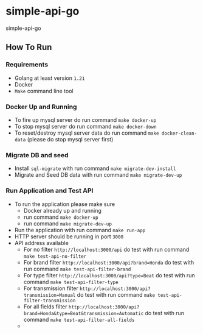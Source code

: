 # simple-api-go

simple-api-go

## How To Run
### Requirements
- Golang at least version `1.21`
- Docker
- `Make` command line tool

### Docker Up and Running
- To fire up mysql server do run command `make docker-up`
- To stop mysql server do run command `make docker-down`
- To reset/destroy mysql server data do run command `make docker-clean-data` (please do stop mysql server first)

### Migrate DB and seed
- Install `sql-migrate` with run command `make migrate-dev-install`
- Migrate and Seed DB data with run command `make migrate-dev-up`

### Run Application and Test API
- To run the application please make sure 
  - Docker already up and running
  - run command `make docker-up`
  - run command `make migrate-dev-up`
- Run the application with run command `make run-app`
- HTTP server should be running in port `3000`
- API address available
  - For no filter `http://localhost:3000/api` do test with run command `make test-api-no-filter`
  - For brand filter `http://localhost:3000/api?brand=Honda` do test with run command `make test-api-filter-brand`
  - For type filter `http://localhost:3000/api?type=Beat` do test with run command `make test-api-filter-type`
  - For transmission filter `http://localhost:3000/api?transmission=Manual` do test with run command `make test-api-filter-transmission`
  - For all fields filter `http://localhost:3000/api?brand=Honda&type=Beat&transmission=Automatic` do test with run command `make test-api-filter-all-fields`
  - 